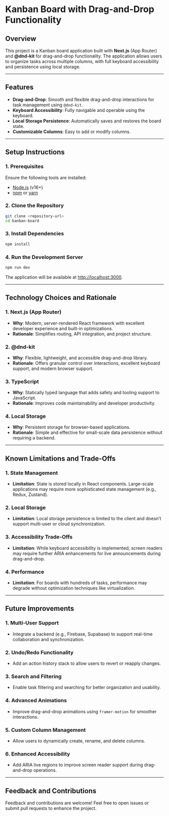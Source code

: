 # Kanban Board with Drag-and-Drop Functionality

## Overview
This project is a Kanban board application built with **Next.js** (App Router) and **@dnd-kit** for drag-and-drop functionality. The application allows users to organize tasks across multiple columns, with full keyboard accessibility and persistence using local storage.

---

## Features
- **Drag-and-Drop**: Smooth and flexible drag-and-drop interactions for task management using `@dnd-kit`.
- **Keyboard Accessibility**: Fully navigable and operable using the keyboard.
- **Local Storage Persistence**: Automatically saves and restores the board state.
- **Customizable Columns**: Easy to add or modify columns.

---

## Setup Instructions

### 1. Prerequisites
Ensure the following tools are installed:
- [Node.js](https://nodejs.org/) (v16+)
- [npm](https://www.npmjs.com/) or [yarn](https://yarnpkg.com/)

### 2. Clone the Repository
```bash
git clone <repository-url>
cd kanban-board
```

### 3. Install Dependencies
```bash
npm install
```

### 4. Run the Development Server
```bash
npm run dev
```

The application will be available at [http://localhost:3000](http://localhost:3000).

---

## Technology Choices and Rationale

### **1. Next.js (App Router)**
- **Why**: Modern, server-rendered React framework with excellent developer experience and built-in optimizations.
- **Rationale**: Simplifies routing, API integration, and project structure.

### **2. @dnd-kit**
- **Why**: Flexible, lightweight, and accessible drag-and-drop library.
- **Rationale**: Offers granular control over interactions, excellent keyboard support, and modern browser support.

### **3. TypeScript**
- **Why**: Statically typed language that adds safety and tooling support to JavaScript.
- **Rationale**: Improves code maintainability and developer productivity.

### **4. Local Storage**
- **Why**: Persistent storage for browser-based applications.
- **Rationale**: Simple and effective for small-scale data persistence without requiring a backend.

---

## Known Limitations and Trade-Offs

### **1. State Management**
- **Limitation**: State is stored locally in React components. Large-scale applications may require more sophisticated state management (e.g., Redux, Zustand).

### **2. Local Storage**
- **Limitation**: Local storage persistence is limited to the client and doesn’t support multi-user or cloud synchronization.

### **3. Accessibility Trade-Offs**
- **Limitation**: While keyboard accessibility is implemented, screen readers may require further ARIA enhancements for live announcements during drag-and-drop.

### **4. Performance**
- **Limitation**: For boards with hundreds of tasks, performance may degrade without optimization techniques like virtualization.

---

## Future Improvements

### **1. Multi-User Support**
- Integrate a backend (e.g., Firebase, Supabase) to support real-time collaboration and synchronization.

### **2. Undo/Redo Functionality**
- Add an action history stack to allow users to revert or reapply changes.

### **3. Search and Filtering**
- Enable task filtering and searching for better organization and usability.

### **4. Advanced Animations**
- Improve drag-and-drop animations using `framer-motion` for smoother interactions.

### **5. Custom Column Management**
- Allow users to dynamically create, rename, and delete columns.

### **6. Enhanced Accessibility**
- Add ARIA live regions to improve screen reader support during drag-and-drop operations.

---

## Feedback and Contributions
Feedback and contributions are welcome! Feel free to open issues or submit pull requests to enhance the project.
